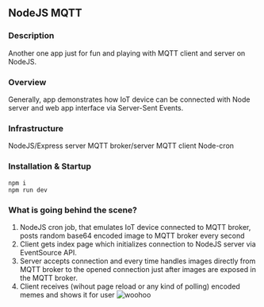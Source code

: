## NodeJS MQTT

### Description
Another one app just for fun and playing with MQTT client and server on NodeJS.
### Overview
Generally, app demonstrates how IoT device can be connected with Node server and web app interface via Server-Sent Events.
### Infrastructure
NodeJS/Express server
MQTT broker/server
MQTT client
Node-cron
### Installation & Startup
```
npm i
npm run dev
```
### What is going behind the scene?
1) NodeJS cron job, that emulates IoT device connected to MQTT broker, posts random base64 encoded image to MQTT broker every second 
2) Client gets index page which initializes connection to NodeJS server via EventSource API.
3) Server accepts connection and every time handles images directly from MQTT broker to the opened connection just after images are exposed in the MQTT broker.
4) Client receives (wihout page reload or any kind of polling) encoded memes and shows it for user
![woohoo](https://user-images.githubusercontent.com/27147054/184895199-e31254ed-2306-49c9-8d77-e19ce9a380ac.gif)
